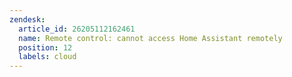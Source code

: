 ```yaml
---
zendesk:
  article_id: 26205112162461
  name: Remote control: cannot access Home Assistant remotely
  position: 12
  labels: cloud
---
```

